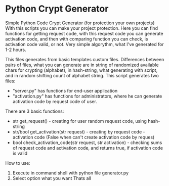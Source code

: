 # Python Crypt Generator
Simple Python Code Crypt Generator (for protection your own projects)
With this scripts you can make your project protection. Here you can find functions for getting request code, with this request code you can generate activation code, and then with comparing function you can check, is activation code valid, or not. Very simple algorythm, what I've generated for 1-2 hours.


This files generates from basic templates custom files. 
Differences between pairs of files, what you can generate are in string of randomized available chars for crypting (alphabet), in hash-string, what generating with script, and in random shifting count of alphabet string.
This script generates two files:
- "server.py" has functions for end-user application
- "activation.py" has functions for administrators, where he can generate activation code by request code of user. 

There are 3 basic functions:
- str get_request() - creating for user random request code, using hash-string
- str/bool get_activation(str request) - creating by request code - activation code (False when can't create activation code by reques)
- bool check_activation_code(str request, str activation) - checking sums of request code and activation code, and returns true, if activation code is valid
 
How to use:
1) Execute in command shell with python file generator.py
2) Select option what you want
Thats all
